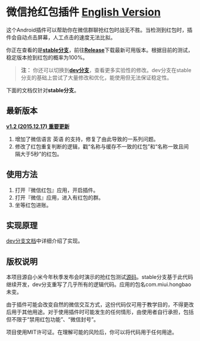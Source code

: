 # 微信抢红包插件 [English Version](https://github.com/geeeeeeeeek/WeChatLuckyMoney/blob/stable/README_EN.md)

这个Android插件可以帮助你在微信群聊抢红包时战无不胜。当检测到红包时，插件会自动点击屏幕，人工点击的速度无法比拟。

你正在查看的是[**stable分支**](https://github.com/geeeeeeeeek/WeChatLuckyMoney/tree/stable)，前往[**Release**](https://github.com/geeeeeeeeek/WeChatLuckyMoney/releases/)下载最新可用版本。根据目前的测试，稳定版本抢到红包的概率为100%。

> **注：** 你还可以切换到[**dev分支**](https://github.com/geeeeeeeeek/WeChatLuckyMoney/tree/dev)，查看更多实验性的修改。dev分支在stable分支的基础上尝试了大量修改和优化，能使用但无法保证稳定性。

下面的文档仅针对**stable分支**。

## 最新版本

[**v1.2 (2015.12.17) 重要更新**](https://github.com/geeeeeeeeek/WeChatLuckyMoney/releases/tag/v1.2)

1. 增加了微信语言 英语 的支持，修复了由此导致的一系列问题。
2. 修改了红包重复判断的逻辑，戳“名称与缓存不一致的红包”和“名称一致且间隔大于5秒”的红包。

## 使用方法

1. 打开『微信红包』应用，开启插件。
2. 打开『微信』应用，进入有红包的群。
3. 坐等红包进账。

## 实现原理

[dev分支文档](https://github.com/geeeeeeeeek/WeChatLuckyMoney/blob/dev/README.md)中详细介绍了实现。

## 版权说明

本项目源自小米今年秋季发布会时演示的抢红包测试[源码](https://github.com/XiaoMi/LuckyMoneyTool)。stable分支基于此代码继续开发，dev分支重写了几乎所有的逻辑代码。应用的包名com.miui.hongbao未变。

由于插件可能会改变自然的微信交互方式，这份代码仅可用于教学目的，不得更改后用于其他用途。对于使用插件时可能发生的任何情形，由使用者自行承担，包括但不限于“禁用红包功能”、“微信封号”。

项目使用MIT许可证。在理解可能的风险后，你可以将代码用于任何用途。